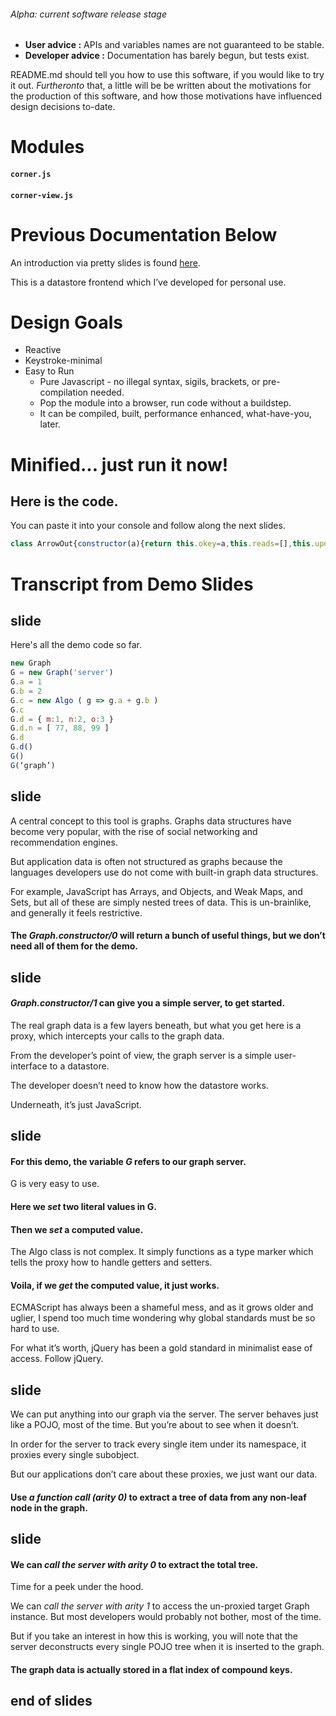###### Alpha: current software release stage 

-   **User advice :** APIs and variables names are not guaranteed to be stable.
-   **Developer advice :** Documentation has barely begun, but tests exist.

README.md should tell you how to use this software, if you would like to try it
out. *Furtheronto* that, a little will be be written about the motivations for
the production of this software, and how those motivations have influenced
design decisions to-date.

# Modules

#### `corner.js`



#### `corner-view.js`






























#  Previous Documentation Below

An introduction via pretty slides is found
[here](https://docs.google.com/presentation/d/1esYQhtpjGjE9KsLmrdkGLD642FO-jTEeEuHlg4h6MWk/edit#slide=id.p).

This is a datastore frontend which I’ve developed for personal use.

#  Design Goals

- Reactive
- Keystroke-minimal
- Easy to Run
  - Pure Javascript - no illegal syntax, sigils, brackets, or pre-compilation needed.
  - Pop the module into a browser, run code without a buildstep. 
  - It can be compiled, built, performance enhanced, what-have-you, later.

#  Minified... just run it now! 

## Here is the code.

You can paste it into your console and follow along the next slides.

```javascript
class ArrowOut{constructor(a){return this.okey=a,this.reads=[],this.updates=[],this.deletes=[],this}}class ArrowIn{constructor(a){return this.ikey=a,this.reads=[],this.updates=[],this.deletes=[],this}}class Algo{constructor(...a){if(1!==a.length)throw Error(`Algo.constructor : expected one and only one argument, received (${a.length}) arguments`);if("function"!=typeof a[0])throw Error(`Algo.constructor : typeof (argument provided) was not 'function'`);this.lambda=a[0];return this}}class Datum extends Function{toString(){return["Datum.toString/0 returned:",["a shallow copy of enumerable properties, { ... this }",{...this}],["Object.getOwnPropertyDescriptors ( this )",Object.getOwnPropertyDescriptors(this)]]}constructor(...a){switch(super(),this.key,this.value,this.arrows={in:{},out:{}},this.log={reads:[],updates:[],deletes:[]},this.cache={stale:!1,hits:[],misses:[]},a.length){case 0:return;case 1:switch(typeof a[0]){case"string":return this.key=a[0],this;case"object":return this.key=Object.keys(a[0])[0],this.value=a[0][this.key],this;default:throw Error(`Datum::constructor/1 called on n, where (typeof n) is not 'string' or 'object';  branch undefined`);}default:throw Error(`datum.constructor/n called, branch for this arity is undefined.`);}}}class Graph extends Datum{toString(){return["Graph.toString/0 returned:",super.toString()]}constructor(...a){switch(super(),this.key="",this.value={},this.handlers=this.handlers(),this.datumHandler={apply:this.handlers.datumHandlerApply,deleteProperty:this.handlers.datumHandlerDeleteProperty,get:this.handlers.datumHandlerGet,set:this.handlers.datumHandlerSet},this.graphHandler={...this.datumHandler,apply:this.handlers.graphHandlerApply},this.proxy=new Proxy(this,this.graphHandler),a.length){case 0:return{graph:this,server:this.proxy};case 1:switch(a[0]){case"server":return this.proxy;case"graph":return this;default:throw Error(`Graph.constructor/1 called, the argument was not understood.`);}break;default:throw Error(`Graph.constructor/n called, where no branch was defined for arity-n.`);}}deleteVertex(a){if(!(a in this.value))return!0;if("object"==typeof this.value[a]("datum").value)for(const b in this.value)if(b.startsWith(a+".")&&!this.deleteVertex(b))return!1;return delete this.value[a],!(a in this.value)}getVertex(a){if(a in this.value){let b=this.value[a]();return b instanceof Algo?b.lambda(this.proxy):"object"==typeof b?this.value[a]:b}}setVertex(...a){let b;switch(a.length){case 0:throw Error(`graph.setVertex/0 called; unsupported arity.`);case 1:console.warn(`graph.setVertex/1 : rewrite & test for this branch`);let c=a[0];b=new Datum(c),this.value[b.key]=new Proxy(b,this.datumHandler);}let c=a[0],d=a[1];if(!this.deleteVertex(c))return!1;if(b=new Datum({[c]:d}),"object"==typeof d)for(const a in d){if(!this.setVertex(c+"."+a,d[a]))return!1}if(d instanceof Algo){let a=new Proxy({},{get:(a,d)=>{"causal"in b.arrows.in||(b.arrows.in.causal=[]),b.arrows.in.causal.push(new ArrowIn(d));let e=this.value[d]("datum");"causal"in e.arrows.out||(e.arrows.out.causal=[]),e.arrows.out.causal.push(new ArrowOut(c))},set:(a,d)=>{"causal"in b.arrows.out||(b.arrows.out.causal=[]),b.arrows.out.causal.push(new ArrowOut(d)),d in this.value||this.setVertex(d,void 0);let e=this.value[d]("datum");"causal"in e.arrows.in||(dependencyDatum.arrows.in.causal=[]),e.arrows.in.causal.push(new ArrowIn(c))}});d.lambda(a)}return this.value[b.key]=new Proxy(b,this.datumHandler),this.value[b.key]()==a[1]}handlers(){return{datumHandlerDeleteProperty:(a,b)=>this.deleteVertex(b),datumHandlerGet:(a,b)=>{let c=(a.key?a.key+".":"")+b;return this.getVertex(c)},datumHandlerSet:(a,b,c)=>{let d=(a.key?a.key+".":"")+b;return this.setVertex(d,c)},datumHandlerApply:(a,b,c)=>{switch(c.length){case 0:let b=a;return"object"==typeof b.value?this.recoverEnumerableProperties(b):b.value;case 1:switch(c[0]){case"unproxy":return a;case"gopds":return Object.getOwnPropertyDescriptors(this);case"datum":return a;default:throw Error(`graph.datumHandleApply/1 : the argument was not understood`);}default:throw Error(`graph.datumHandlerApply/n, where arity-n has no defined branch`);}},graphHandlerApply:(a,b,c)=>{switch(c.length){case 0:let b=a;return"object"==typeof b.value?this.recoverEnumerableProperties(b):b.value;case 1:switch(c[0]){case"unproxy":return a;case"gopds":return Object.getOwnPropertyDescriptors(this);case"graph":return a;case"server":return this.proxy;default:throw Error(`graph.graphHandlerApply/1 called; the argument was not understood`);}default:throw Error(`graph.graphHandlerApply/n called, where no branch is defined for arity-n`);}}}}recoverEnumerableProperties(a){if(a instanceof Datum){for(const b in this.value)if(b.startsWith(a.key+".")){let c=b.slice(a.key.length+1);c.includes(".")||(a.value[c]=this.value[b]())}return a.value}for(const b in this.value)b.includes(".")||(a[b]=this.value[b]());return a}}globalThis.Algo=Algo,globalThis.Datum=Datum,globalThis.Graph=Graph;
```
# Transcript from Demo Slides

## slide

Here's all the demo code so far.

```javascript
new Graph
G = new Graph('server')
G.a = 1
G.b = 2
G.c = new Algo ( g => g.a + g.b )
G.c
G.d = { m:1, n:2, o:3 }
G.d.n = [ 77, 88, 99 ]
G.d
G.d()
G()
G(‘graph’)
```

## slide

A central concept to this tool is graphs. Graphs data structures have become
very popular, with the rise of social networking and recommendation engines.

But application data is often not structured as graphs because the languages
developers use do not come with built-in graph data structures. 

For example, JavaScript has Arrays, and Objects, and Weak Maps, and Sets, but
all of these are simply nested trees of data. This is un-brainlike, and
generally it feels restrictive.

#### The *Graph.constructor/0* will return a bunch of useful things, but we don’t need all of them for the demo.

## slide

#### *Graph.constructor/1* can give you a simple server, to get started.

The real graph data is a few layers beneath, but what you get here is a proxy,
which intercepts your calls to the graph data.

From the developer’s point of view, the graph server is a simple user-interface
to a datastore.

The developer doesn’t need to know how the datastore works.

Underneath, it’s just JavaScript.

## slide

#### For this demo, the variable *G* refers to our graph server.

G is very easy to use.

#### Here we *set* two literal values in G.

#### Then we *set* a computed value.

The Algo class is not complex. It simply functions as a type marker which tells
the proxy how to handle getters and setters.

#### Voila, if we *get* the computed value, it just works.

ECMAScript has always been a shameful mess, and as it grows older and uglier, I
spend too much time wondering why global standards must be so hard to use.

For what it’s worth, jQuery has been a gold standard in minimalist ease of
access. Follow jQuery.

## slide

We can put anything into our graph via the server. The server behaves just like
a POJO, most of the time. But you’re about to see when it doesn’t.

In order for the server to track every single item under its namespace, it
proxies every single subobject.

But our applications don’t care about these proxies, we just want our data.

#### Use *a function call (arity 0)* to extract a tree of data from any non-leaf node in the graph.

## slide

#### We can *call the server with arity 0* to extract the total tree.

Time for a peek under the hood.

We can *call the server with arity 1* to access the un-proxied target Graph
instance. But most developers would probably not bother, most of the time.

But if you take an interest in how this is working, you will note that the
server deconstructs every single POJO tree when it is inserted to the graph.

#### The graph data is actually stored in a flat index of compound keys.

## end of slides
